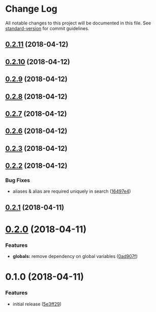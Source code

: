 # Change Log

All notable changes to this project will be documented in this file. See [standard-version](https://github.com/conventional-changelog/standard-version) for commit guidelines.

<a name="0.2.11"></a>
## [0.2.11](https://github.com/TayloredTechnology/autoloader/compare/v0.2.10...v0.2.11) (2018-04-12)



<a name="0.2.10"></a>
## [0.2.10](https://github.com/TayloredTechnology/autoloader/compare/v0.2.9...v0.2.10) (2018-04-12)



<a name="0.2.9"></a>
## [0.2.9](https://github.com/TayloredTechnology/autoloader/compare/v0.2.8...v0.2.9) (2018-04-12)



<a name="0.2.8"></a>
## [0.2.8](https://github.com/TayloredTechnology/autoloader/compare/v0.2.7...v0.2.8) (2018-04-12)



<a name="0.2.7"></a>
## [0.2.7](https://github.com/TayloredTechnology/autoloader/compare/v0.2.6...v0.2.7) (2018-04-12)



<a name="0.2.6"></a>
## [0.2.6](https://github.com/TayloredTechnology/autoloader/compare/v0.2.3...v0.2.6) (2018-04-12)



<a name="0.2.3"></a>
## [0.2.3](https://github.com/TayloredTechnology/autoloader/compare/v0.2.2...v0.2.3) (2018-04-12)



<a name="0.2.2"></a>
## [0.2.2](https://github.com/TayloredTechnology/autoloader/compare/v0.2.1...v0.2.2) (2018-04-12)


### Bug Fixes

* aliases & alias are required uniquely in search ([16497e4](https://github.com/TayloredTechnology/autoloader/commit/16497e4))



<a name="0.2.1"></a>
## [0.2.1](https://github.com/TayloredTechnology/autoloader/compare/v0.2.0...v0.2.1) (2018-04-11)



<a name="0.2.0"></a>
# [0.2.0](https://github.com/TayloredTechnology/autoloader/compare/v0.1.0...v0.2.0) (2018-04-11)


### Features

* **globals:** remove dependency on global variables ([0ad907f](https://github.com/TayloredTechnology/autoloader/commit/0ad907f))



<a name="0.1.0"></a>
# 0.1.0 (2018-04-11)


### Features

* initial release ([5e3ff29](https://github.com/TayloredTechnology/autoloader/commit/5e3ff29))
